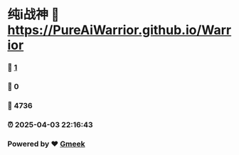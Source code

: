 # 纯i战神 :link: https://PureAiWarrior.github.io/Warrior
### :page_facing_up: [1](https://PureAiWarrior.github.io/Warrior/tag.html) 
### :speech_balloon: 0 
### :hibiscus: 4736 
### :alarm_clock: 2025-04-03 22:16:43 
### Powered by :heart: [Gmeek](https://github.com/Meekdai/Gmeek)
